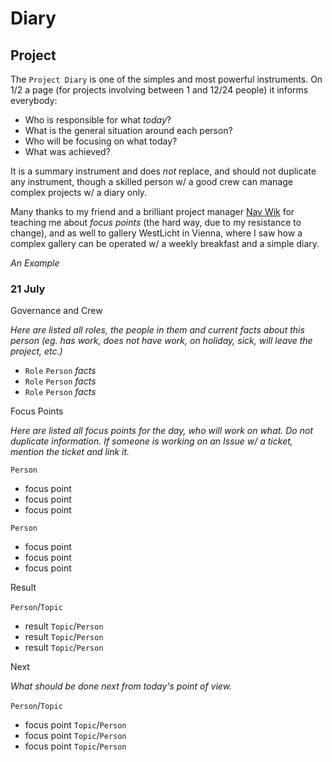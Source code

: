 # Diary

## Project

The `Project Diary` is one of the simples and most powerful instruments. On 1/2 a page (for projects involving between 1 and 12/24 people) it informs everybody:

* Who is responsible for what _today_?
* What is the general situation around each person?
* Who will be focusing on what today?
* What was achieved?

It is a summary instrument and does _not_ replace, and should not duplicate any instrument, though a skilled person w/ a good crew can manage complex projects w/ a diary only.

Many thanks to my friend and a brilliant project manager [Nav Wik](http://linkedin.com/in/navwic) for teaching me about _focus points_ (the hard way, due to my resistance to change), and as well to gallery WestLicht in Vienna, where I saw how a complex gallery can be operated w/ a weekly breakfast and a simple diary.

_An Example_

### 21 July

Governance and Crew

_Here are listed all roles, the people in them and current facts about this person (eg. has work, does not have work, on holiday, sick, will leave the project, etc.)_

* `Role` `Person` _facts_ 
* `Role` `Person` _facts_ 
* `Role` `Person` _facts_ 

Focus Points

_Here are listed all focus points for the day, who will work on what. Do not duplicate information. If someone is working on an Issue w/ a ticket, mention the ticket and link it._

`Person`

* focus point
* focus point
* focus point

`Person`

* focus point
* focus point
* focus point

Result

`Person`/`Topic`

* result `Topic`/`Person`
* result `Topic`/`Person`
* result `Topic`/`Person`

Next

_What should be done next from today's point of view._

`Person`/`Topic`

* focus point `Topic`/`Person`
* focus point `Topic`/`Person`
* focus point `Topic`/`Person`

